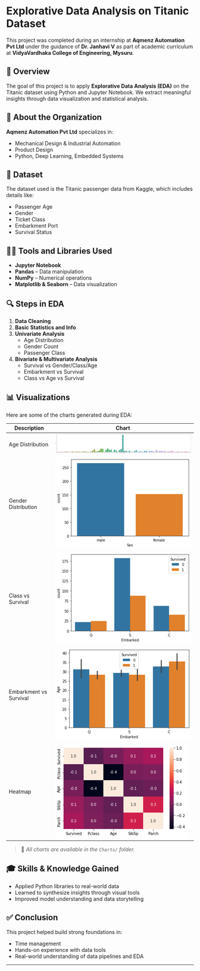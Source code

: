 # Explorative Data Analysis on Titanic Dataset

This project was completed during an internship at **Aqmenz Automation Pvt Ltd** under the guidance of **Dr. Janhavi V** as part of academic curriculum at **VidyaVardhaka College of Engineering, Mysuru**.

## 📘 Overview

The goal of this project is to apply **Explorative Data Analysis (EDA)** on the Titanic dataset using Python and Jupyter Notebook. We extract meaningful insights through data visualization and statistical analysis.

## 🏢 About the Organization

**Aqmenz Automation Pvt Ltd** specializes in:
- Mechanical Design & Industrial Automation
- Product Design
- Python, Deep Learning, Embedded Systems

## 📂 Dataset

The dataset used is the Titanic passenger data from Kaggle, which includes details like:
- Passenger Age
- Gender
- Ticket Class
- Embarkment Port
- Survival Status

## 🧑‍💻 Tools and Libraries Used

- **Jupyter Notebook**
- **Pandas** – Data manipulation
- **NumPy** – Numerical operations
- **Matplotlib & Seaborn** – Data visualization

## 🔍 Steps in EDA

1. **Data Cleaning**
2. **Basic Statistics and Info**
3. **Univariate Analysis**
   - Age Distribution
   - Gender Count
   - Passenger Class
4. **Bivariate & Multivariate Analysis**
   - Survival vs Gender/Class/Age
   - Embarkment vs Survival
   - Class vs Age vs Survival

## 📊 Visualizations

Here are some of the charts generated during EDA:

| Description | Chart |
|------------|-------|
| Age Distribution | ![Age](Charts/age_distribution.png) |
| Gender Distribution | ![Gender](Charts/gender.png) |
| Class vs Survival | ![Class](Charts/class_survival.png) |
| Embarkment vs Survival | ![Embarkment](Charts/embarked_survival.png) |
| Heatmap | ![Heatmap](Charts/heatmap.png) |

> 📁 _All charts are available in the `Charts/` folder._

## 🎓 Skills & Knowledge Gained

- Applied Python libraries to real-world data
- Learned to synthesize insights through visual tools
- Improved model understanding and data storytelling

## ✅ Conclusion

This project helped build strong foundations in:
- Time management
- Hands-on experience with data tools
- Real-world understanding of data pipelines and EDA

---